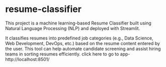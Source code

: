 # resume-classifier
This project is a machine learning-based Resume Classifier built using Natural Language Processing (NLP) and deployed with Streamlit.

It classifies resumes into predefined job categories (e.g., Data Science, Web Development, DevOps, etc.) based on the resume content entered by the user. This tool can help automate candidate screening and assist hiring teams in sorting resumes efficiently.
click here to go to app-http://localhost:8501/

